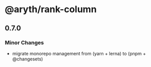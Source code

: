 # @aryth/rank-column

## 0.7.0

### Minor Changes

- migrate monorepo management from (yarn + lerna) to (pnpm + @changesets)
